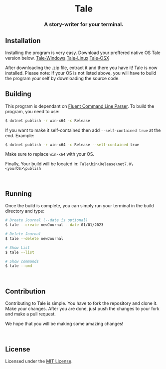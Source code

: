 <div align="center">

# Tale <br>

### A story-writer for your terminal.
</div>

## Installation
Installing the program is very easy. Download your preffered native OS Tale version below. 
[Tale-Windows](https://github.com/Itsmemonzu/Tale/releases/download/v0.1/tale-win.zip)
[Tale-Linux](https://github.com/Itsmemonzu/Tale/releases/download/v0.1/tale-linux.zip)
[Tale-OSX](https://github.com/Itsmemonzu/Tale/releases/download/v0.1/tale-osx.zip)

After downloading the .zip file, extract it and there you have it! Tale is now installed. 
Please note: If your OS is not listed above, you will have to build the program your self by downloading the source code.
<br>

## Building
This program is dependant on [Fluent Command Line Parser](https://github.com/fclp/fluent-command-line-parser). To build the program, you need to use:

```bash
$ dotnet publish -r win-x64 -c Release
```

If you want to make it self-contained then add `--self-contained true` at the end. Example:

```bash
$ dotnet publish -r win-x64 -c Release --self-contained true
```

Make sure to replace `win-x64` with your OS.

Finally, Your build will be located in: `Tale\bin\Release\net7.0\<yourOS>\publish`

<br>

## Running

Once the build is complete, you can simply run your terminal in the build directory and type:

```bash
# Dreate Journal (--date is optional)
$ tale --create newJournal --date 01/01/2023 

# Delete Journal
$ tale --delete newJournal

# Show List
$ tale --list

# Show commands
$ tale --cmd
```

<br>

## Contribution
Contributing to Tale is simple. You have to fork the repository and clone it. Make your changes. After you are done, just push the changes to your fork and make a pull request. 

We hope that you will be making some amazing changes!

<br>

## License

Licensed under the [MIT License](./LICENSE).